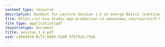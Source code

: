 ```yaml
---
content_type: resource
description: Handout for Lecture Session 1.4 on energy Basics (continued).
file: https://ol-ocw-studio-app-production.s3.amazonaws.com/courses/5-92-energy-environment-and-society-spring-2007/c4b0d6596c72888091b95f979d2c75b8_session_1_4.pdf
file_type: application/pdf
resourcetype: Document
title: session_1_4.pdf
uid: c4b0d659-6c72-8880-91b9-5f979d2c75b8
---
```

